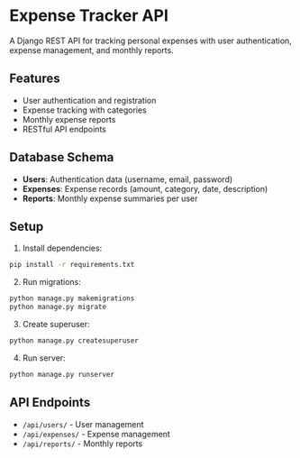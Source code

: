 # Expense Tracker API

A Django REST API for tracking personal expenses with user authentication, expense management, and monthly reports.

## Features

- User authentication and registration
- Expense tracking with categories
- Monthly expense reports
- RESTful API endpoints

## Database Schema

- **Users**: Authentication data (username, email, password)
- **Expenses**: Expense records (amount, category, date, description)
- **Reports**: Monthly expense summaries per user

## Setup

1. Install dependencies:
```bash
pip install -r requirements.txt
```

2. Run migrations:
```bash
python manage.py makemigrations
python manage.py migrate
```

3. Create superuser:
```bash
python manage.py createsuperuser
```

4. Run server:
```bash
python manage.py runserver
```

## API Endpoints

- `/api/users/` - User management
- `/api/expenses/` - Expense management
- `/api/reports/` - Monthly reports
